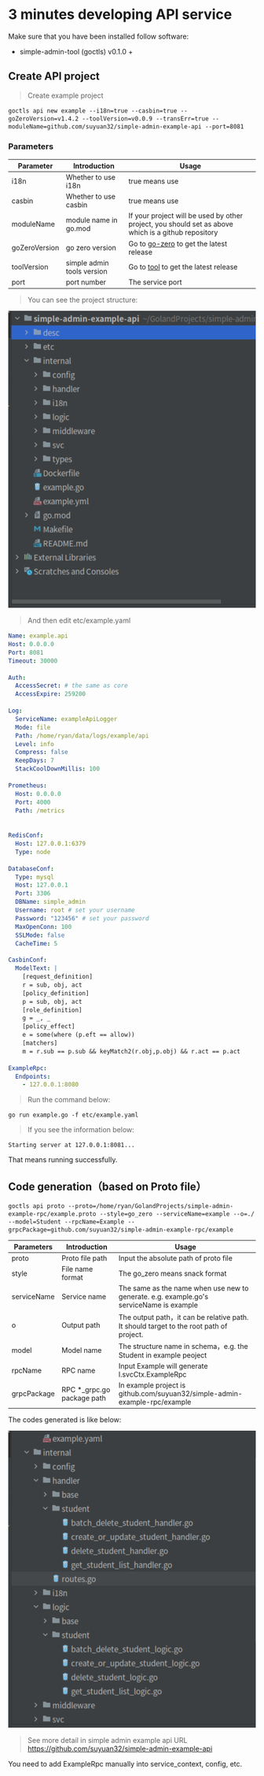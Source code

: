 # 3 minutes developing API service

Make sure that you have been installed follow software:
- simple-admin-tool (goctls) v0.1.0 +


## Create API project
> Create example project
```shell
goctls api new example --i18n=true --casbin=true --goZeroVersion=v1.4.2 --toolVersion=v0.0.9 --transErr=true --moduleName=github.com/suyuan32/simple-admin-example-api --port=8081

```

### Parameters

| Parameter	    | Introduction               | Usage                                                                                               |
|---------------|----------------------------|-----------------------------------------------------------------------------------------------------|
| i18n          | Whether to use i18n        | true means use                                                                                      |
| casbin        | Whether to use casbin      | true means use                                                                                      |
| moduleName    | module name in  go.mod     | If your project will be used by other project, you should set as above which is a github repository |
| goZeroVersion | go zero version            | Go to [go-zero](https://github.com/zeromicro/go-zero/releases) to get the latest release            |
| toolVersion   | simple admin tools version | Go to [tool](https://github.com/suyuan32/simple-admin-tools/releases) to get the latest release     |
| port          | port number                | The service port                                                                                    |


> You can see the project structure:

![Example](../../assets/example-struct.png)


> And then edit etc/example.yaml

```yaml
Name: example.api
Host: 0.0.0.0
Port: 8081
Timeout: 30000

Auth:
  AccessSecret: # the same as core
  AccessExpire: 259200

Log:
  ServiceName: exampleApiLogger
  Mode: file
  Path: /home/ryan/data/logs/example/api
  Level: info
  Compress: false
  KeepDays: 7
  StackCoolDownMillis: 100

Prometheus:
  Host: 0.0.0.0
  Port: 4000
  Path: /metrics


RedisConf:
  Host: 127.0.0.1:6379
  Type: node

DatabaseConf:
  Type: mysql
  Host: 127.0.0.1
  Port: 3306
  DBName: simple_admin
  Username: root # set your username
  Password: "123456" # set your password
  MaxOpenConn: 100
  SSLMode: false
  CacheTime: 5

CasbinConf:
  ModelText: |
    [request_definition]
    r = sub, obj, act
    [policy_definition]
    p = sub, obj, act
    [role_definition]
    g = _, _
    [policy_effect]
    e = some(where (p.eft == allow))
    [matchers]
    m = r.sub == p.sub && keyMatch2(r.obj,p.obj) && r.act == p.act

ExampleRpc:
  Endpoints:
    - 127.0.0.1:8080
```

> Run the command below:

```shell
go run example.go -f etc/example.yaml
```

> If you see the information below:

```shell
Starting server at 127.0.0.1:8081...
```

That means running successfully.

## Code generation（based on Proto file）

```shell
goctls api proto --proto=/home/ryan/GolandProjects/simple-admin-example-rpc/example.proto --style=go_zero --serviceName=example --o=./ --model=Student --rpcName=Example --grpcPackage=github.com/suyuan32/simple-admin-example-rpc/example
```
| Parameters  | Introduction               | Usage                                                                                   |
|-------------|----------------------------|-----------------------------------------------------------------------------------------|
| proto       | Proto file path            | Input the absolute path of proto file                                                   |
| style       | File name format           | The go_zero means snack format                                                          |
| serviceName | Service name               | The same as the name when use new to generate. e.g. example.go's serviceName is example |
| o           | Output path                | The output path，it can be relative path. It should target to the root path of project.  |
| model       | Model name                 | The structure name in schema，e.g. the Student in example peoject                        |
| rpcName     | RPC name                   | Input Example will generate l.svcCtx.ExampleRpc                                         |
| grpcPackage | RPC *_grpc.go package path | In example project is github.com/suyuan32/simple-admin-example-rpc/example              |

The codes generated is like below:

![pic](../../assets/api_gen_struct.png)

> See more detail in simple admin example api URL https://github.com/suyuan32/simple-admin-example-api

You need to add ExampleRpc manually into service_context, config, etc.